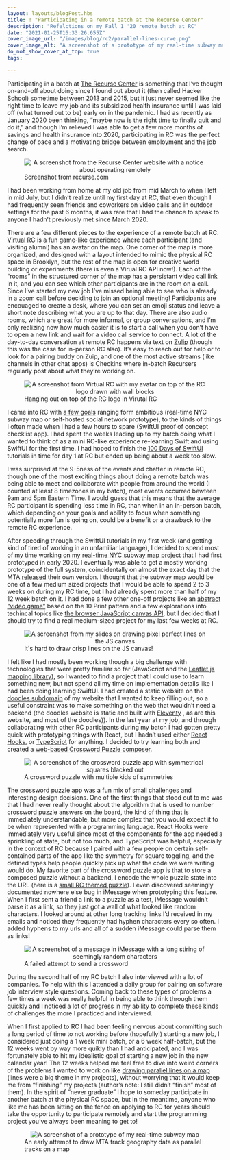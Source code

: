 ```yaml
---
layout: layouts/blogPost.hbs
title: ! "Participating in a remote batch at the Recurse Center"
description: "Refelctions on my Fall 1 '20 remote batch at RC"
date: "2021-01-25T16:33:26.655Z"
cover_image_url: "/images/blog/rc2/parallel-lines-curve.png"
cover_image_alt: "A screenshot of a prototype of my real-time subway map"
do_not_show_cover_at_top: true
tags:

---
```


Participating in a batch at [The Recurse Center](https://www.recurse.com/) is something that I’ve thought on-and-off about doing since I found out about it (then called Hacker School) sometime between 2013 and 2015, but it just never seemed like the right time to leave my job and its subsidized health insurance until I was laid off (what turned out to be) early on in the pandemic. I had as recently as January 2020 been thinking, “maybe now is the right time to finally quit and do it,” and though I’m relieved I was able to get a few more months of savings and health insurance into 2020, participating in RC was the perfect change of pace and a motivating bridge between employment and the job search.

<figure>

<div style="text-align: center;">
  <img src="/images/blog/rc2/rc-website.png" alt="A screenshot from the Recurse Center website with a notice about operating remotely" style="max-width: 500px; margin: 0 auto;" />
</div>

<figcaption>Screenshot from recurse.com</figcaption>

</figure>

I had been working from home at my old job from mid March to when I left in mid July, but I didn’t realize until my first day at RC, that even though I had frequently seen friends and coworkers on video calls and in outdoor settings for the past 6 months, it was rare that I had the chance to speak to anyone I hadn’t previously met since March 2020.

There are a few different pieces to the experience of a remote batch at RC. [Virtual RC](https://www.recurse.com/virtual-rc) is a fun game-like experience where each participant (and visiting alumni) has an avatar on the map. One corner of the map is more organized, and designed with a layout intended to mimic the physical RC space in Brooklyn, but the rest of the map is open for creative world building or experiments (there is even a Virual RC API now!). Each of the “rooms” in the structured corner of the map has a persistant video call link in it, and you can see which other participants are in the room on a call. Since I’ve started my new job I’ve missed being able to see who is already in a zoom call before deciding to join an optional meeting! Participants are encouaged to create a desk, where you can set an emoji status and leave a short note describing what you are up to that day. There are also audio rooms, which are great for more informal, or group conversations, and I’m only realizing now how much easier it is to start a call when you don’t have to open a new link and wait for a video call service to connect. A lot of the day-to-day conversation at remote RC happens via text on [Zulip](https://zulip.com/) (though this was the case for in-person RC also). It’s easy to reach out for help or to look for a pairing buddy on Zuip, and one of the most active streams (like channels in other chat apps) is Checkins where in-batch Recursers regularly post about what they’re working on.

<figure>

<div style="text-align: center;">
  <img src="/images/blog/rc2/virtual-rc.png" alt="A screenshot from Virtual RC with my avatar on top of the RC logo drawn with wall blocks" style="max-width: 500px; margin: 0 auto;" />
</div>

<figcaption>Hanging out on top of the RC logo in Virutal RC</figcaption>

</figure>

I came into RC with [a few goals](/blog/recurse-center-week-1/#rc-goals) ranging form ambitious (real-time NYC subway map or self-hosted social network prototype), to the kinds of things I often made when I had a few hours to spare (SwiftUI proof of concept checklist app). I had spent the weeks leading up to my batch doing what I wanted to think of as a mini RC-like experience re-learning Swift and using SwiftUI for the first time. I had hoped to finish the [100 Days of SwiftUI](https://www.hackingwithswift.com/100/swiftui) tutorials in time for day 1 at RC but ended up being about a week too slow.

I was surprised at the 9-5ness of the events and chatter in remote RC, though one of the most exciting things about doing a remote batch was being able to meet and collaborate with people from around the world (I counted at least 8 timezones in my batch), most events occurred bewteen 9am and 5pm Eastern Time. I would guess that this means that the average RC participant is spending less time in RC, than when in an in-person batch, which depending on your goals and ability to focus when something potentially more fun is going on, could be a benefit or a drawback to the remote RC experience.

After speeding through the SwiftUI tutorials in my first week (and getting kind of tired of working in an unfamiliar language), I decided to spend most of my time working on my [real-time NYC subway map project](/blog/making-a-real-time-nyc-subway-map-with-real-weird-nyc-subway-data/) that I had first prototyped in early 2020. I eventually was able to get a mostly working prototype of the full system, coincidentally on almost the exact day that the MTA [released](https://www.curbed.com/2020/10/first-look-new-yorks-digital-subway-map-comes-alive-today.html) their own version. I thought that the subway map would be one of a few medium sized projects that I would be able to spend 2 to 3 weeks on during my RC time, but I had already spent more than half of my 12 week batch on it. I had done a few other one-off projects like an [abstract “video game”](https://10-print-video-game.glitch.me/) based on the 10 Print pattern and a few explorations into techincal topics like [the browser JavaScript canvas API](https://doodles.patrickweaver.net/canvas-lines/), but I decided that I should try to find a real medium-sized project for my last few weeks at RC.

<figure>

<div style="text-align: center;">
  <img src="/images/blog/rc2/canvas-lines.png" alt="A screenshot from my slides on drawing pixel perfect lines on the JS canvas" style="max-width: 500px; margin: 0 auto;" />
</div>

<figcaption>It's hard to draw crisp lines on the JS canvas!</figcaption>

</figure>

I felt like I had mostly been working though a big challenge with technologies that were pretty familiar so far (JavaScript and the [Leaflet.js mapping library](https://leafletjs.com/)), so I wanted to find a project that I could use to learn something new, but not spend all my time on implementation details like I had been doing learning SwiftUI. I had created a static website on the [doodles subdomain](https://doodles.patrickweaver.net/) of my website that I wanted to keep filling out, so a useful constraint was to make something on the web that wouldn’t need a backend (the doodles website is static and built with [Eleventy](https://www.11ty.dev/) , as are this website, and most of the doodles)). In the last year at my job, and through collaborating with other RC participants during my batch I had gotten pretty quick with prototyping things with React, but I hadn’t used either [React Hooks](https://reactjs.org/docs/hooks-intro.html), or [TypeScript](https://www.typescriptlang.org/) for anything. I decided to try learning both and created a [web-based Crossword Puzzle composer](https://doodles.patrickweaver.net/crossword/editor).

<figure>

<div style="text-align: center;">
  <img src="/images/blog/rc2/crossword.png" alt="A screenshot of the crossword puzzle app with symmetrical squares blacked out" style="max-width: 500px; margin: 0 auto;" />
</div>

<figcaption>A crossword puzzle with multiple kids of symmetries</figcaption>

</figure>

The crossword puzzle app was a fun mix of small challenges and interesting design decisions. One of the first things that stood out to me was that I had never really thought about the algorithm that is used to number crossword puzzle answers on the board, the kind of thing that is immediately understandable, but more complex that you would expect it to be when represented with a programming language. React Hooks were immediately very useful since most of the components for the app needed a sprinkling of state, but not too much, and TypeScript was helpful, especially in the context of RC because I paired with a few people on certain self-contained parts of the app like the symmetry for square toggling, and the defined types help people quickly pick up what the code we were writing would do. My favorite part of the crossword puzzle app is that to store a composed puzzle without a backend, I encode the whole puzzle state into the URL (here is a [small RC themed puzzle](https://doodles.patrickweaver.net/crossword/play/#eyJzdGF0ZSI6W1tbWyJmIiwiIiwiZmYiLG51bGwsbnVsbCwwXSxbImYiLCIiLCJ-mZiIsbnVsbCxudWxsLDFdLFsidCIsIlIiLCJ0dCIsMSwxLDJdLFsidCIsIkMiLC-JmdCIsMSwyLDNdXSxbWyJ0IiwiRiIsInR0IiwzLDMsNF0sWyJ0IiwiSSIsImZ0I-iwzLDQsNV0sWyJ0IiwiRiIsImZmIiwzLDEsNl0sWyJ0IiwiTyIsImZmIiwzLDIs-N11dLFtbInQiLCJBIiwidGYiLDUsMyw4XSxbInQiLCJNIiwiZmYiLDUsNCw5XSx-bInQiLCJJIiwiZmYiLDUsMSwxMF0sWyJ0IiwiRCIsImZmIiw1LDIsMTFdXSxbWy-J0IiwiTiIsInRmIiw2LDMsMTJdLFsidCIsIk8iLCJmZiIsNiw0LDEzXSxbInQiL-CJEIiwiZmYiLDYsMSwxNF0sWyJ0IiwiRSIsImZmIiw2LDIsMTVdXV0sW1tbImEi-LDEsIkZLQSBIYWNrZXIgU2NoLiIsIlJDIiwyXSxbImEiLDMsIk9yZGVyIGluIGE-gcXVldWUiLCJGSUZPIiw0XSxbImEiLDUsIkluIHRoZSBtaWRkbGUgb2YiLCJBTU-lEIiw4XSxbImEiLDYsIkphdmFTY3JpcHQgcnVudGltZSIsIk5PREUiLDEyXV0sW-1siZCIsMSwiV2lyZWxlc3MgdGVjaCB3aXRoIHRhZ3MiLCJSRklEIiwyXSxbImQi-LDIsIldoYXQgYSBwcm9ncmFtbWVyIHdyaXRlcyIsIkNPREUiLDNdLFsiZCIsMyw-iQ29tcHV0ZXIgYWlyIG1vdmVyIiwiRkFOIiw0XSxbImQiLDQsIlNob3J0aGFuZC-Bmb3Igb25lJ3MgcHJlZmVyZW5jZSIsIklNTyIsNV1dXV19)). I even discovered seemingly documented nowhere else bug in iMessage when prototyping this feature. When I first sent a friend a link to a puzzle as a test, iMessage wouldn’t parse it as a link, so they just got a wall of what looked like random characters. I looked around at other long tracking links I’d received in my emails and noticed they frequently had hyphen characters every so often. I added hyphens to my urls and all of a sudden iMessage could parse them as links!

<figure>

<div style="text-align: center;">
  <img src="/images/blog/rc2/imessage.png" alt="A screenshot of a message in iMessage with a long stiring of seemingly random characters" style="max-width: 500px; margin: 0 auto;" />
</div>

<figcaption>A failed attempt to send a crossword</figcaption>

</figure>

During the second half of my RC batch I also interviewed with a lot of companies. To help with this I attended a daily group for pairing on software job interview style questions. Coming back to these types of problems a few times a week was really helpful in being able to think through them quickly and I noticed a lot of progress in my ability to complete these kinds of challenges the more I practiced and interviewed.

When I first applied to RC I had been feeling nervous about committing such a long period of time to not working before (hopefully!) starting a new job, I considered just doing a 1 week mini batch, or a 6 week half-batch, but the 12 weeks went by way more quikly than I had anticipated, and I was fortunately able to hit my idealistic goal of starting a new job in the new calendar year! The 12 weeks helped me feel free to dive into weird corners of the problems I wanted to work on like [drawing parallel lines on a map](https://doodles.patrickweaver.net/drawing-parallel-lines-on-a-map/) (lines were a big theme in my projects), without worrying that it would keep me from “finishing” my projects (author’s note: I still didn’t “finish” most of them). In the spirit of “never graduate” I hope to someday participate in another batch at the physical RC space, but in the meantime, anyone who like me has been sitting on the fence on applying to RC for years should take the opportunity to participate remotely and start the programming project you’ve always been meaning to get to!

<figure>

<div style="text-align: center;">
  <img src="/images/blog/rc2/parallel-lines-curve.png" alt="A screenshot of a prototype of my real-time subway map" style="max-width: 500px; margin: 0 auto;" />
</div>

<figcaption>An early attempt to draw MTA track geography data as parallel tracks on a map</figcaption>

</figure>
